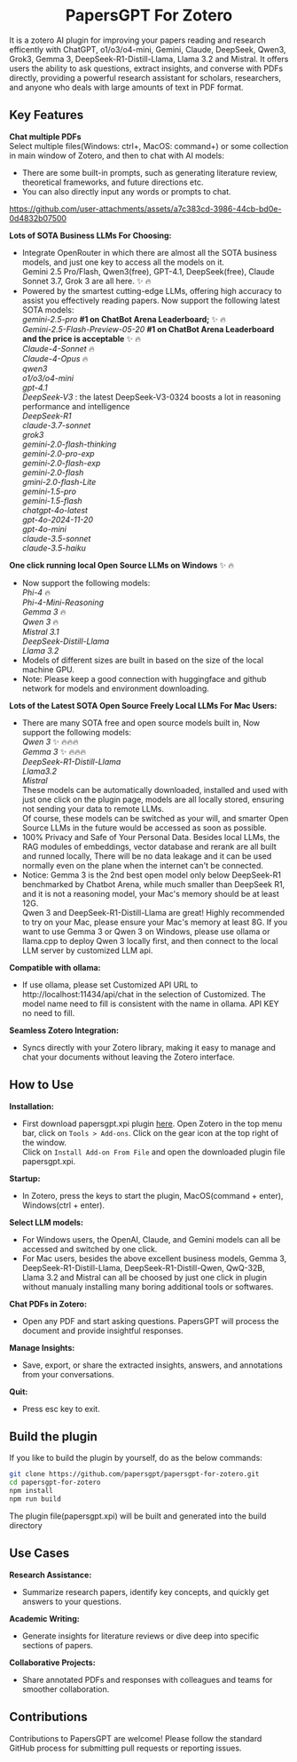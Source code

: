 <h1 align="center">
PapersGPT For Zotero
</h1>
It is a zotero AI plugin for improving your papers reading and research efficently with ChatGPT, o1/o3/o4-mini, Gemini, Claude, DeepSeek, Qwen3, Grok3, Gemma 3, DeepSeek-R1-Distill-Llama, Llama 3.2 and Mistral. It offers users the ability to ask questions, extract insights, and converse with PDFs directly, providing a powerful research assistant for scholars, researchers, and anyone who deals with large amounts of text in PDF format.

## Key Features

**Chat multiple PDFs**  
Select multiple files(Windows: ctrl+, MacOS: command+) or some collection in main window of Zotero, and then to chat with AI models:  
- There are some built-in prompts, such as generating literature review, theoretical frameworks, and future directions etc.  
- You can also directly input any words or prompts to chat.  


https://github.com/user-attachments/assets/a7c383cd-3986-44cb-bd0e-0d4832b07500


  
  
**Lots of SOTA Business LLMs For Choosing:**
- Integrate OpenRouter in which there are almost all the SOTA business models, and just one key to access all the models on it.  
  Gemini 2.5 Pro/Flash, Qwen3(free), GPT-4.1, DeepSeek(free), Claude Sonnet 3.7, Grok 3 are all here. :sparkles: :fire:  
- Powered by the smartest cutting-edge LLMs, offering high accuracy to assist you effectively reading papers. Now support the following latest SOTA models:  
  *gemini-2.5-pro* **#1 on ChatBot Arena Leaderboard;** :sparkles: :fire:  
  *Gemini-2.5-Flash-Preview-05-20* **#1 on ChatBot Arena Leaderboard and the price is acceptable** :sparkles: :fire:  
  *Claude-4-Sonnet* :fire:  
  *Claude-4-Opus* :fire:  
  *qwen3*  
  *o1/o3/o4-mini*   
  *gpt-4.1*   
  *DeepSeek-V3* : the latest DeepSeek-V3-0324 boosts a lot in reasoning performance and intelligence     
  *DeepSeek-R1*   
  *claude-3.7-sonnet*   
  *grok3*   
  *gemini-2.0-flash-thinking*   
  *gemini-2.0-pro-exp*  
  *gemini-2.0-flash-exp*     
  *gemini-2.0-flash*    
  *gmini-2.0-flash-Lite*  
  *gemini-1.5-pro*  
  *gemini-1.5-flash*   
  *chatgpt-4o-latest*   
  *gpt-4o-2024-11-20*   
  *gpt-4o-mini*  
  *claude-3.5-sonnet*  
  *claude-3.5-haiku*  
  
**One click running local Open Source LLMs on Windows** :sparkles: :fire:  
- Now support the following models:   
  *Phi-4*  :fire:   
  *Phi-4-Mini-Reasoning*   
  *Gemma 3*  :fire:   
  *Qwen 3*  :fire:   
  *Mistral 3.1*  
  *DeepSeek-Distill-Llama*  
  *Llama 3.2*  
- Models of different sizes are built in based on the size of the local machine GPU.  
- Note: Please keep a good connection with huggingface and github network for models and environment downloading.  

**Lots of the Latest SOTA Open Source Freely Local LLMs For Mac Users:**

- There are many SOTA free and open source models built in, Now support the following models:  
  *Qwen 3* :sparkles: :fire::fire::fire:  
  *Gemma 3* :sparkles: :fire::fire::fire:   
  *DeepSeek-R1-Distill-Llama*   
  *Llama3.2*        
  *Mistral*   
  These models can be automatically downloaded, installed and used with just one click on the plugin page, models are all locally stored, ensuring not sending your data to remote LLMs.  
  Of course, these models can be switched as your will, and smarter Open Source LLMs in the future would be accessed as soon as possible.  
- 100% Privacy and Safe of Your Personal Data. Besides local LLMs, the RAG modules of embeddings, vector database and rerank are all built and runned locally, There will be no data leakage and it can be used normally even on the plane when the internet can't be connected.  
- Notice: Gemma 3 is the 2nd best open model only below DeepSeek-R1 benchmarked by Chatbot Arena, while much smaller than DeepSeek R1, and it is not a reasoning model, your Mac's memory should be at least 12G.  
          Qwen 3 and DeepSeek-R1-Distill-Llama are great! Highly recommended to try on your Mac, please ensure your Mac's memory at least 8G. If you want to use Gemma 3 or Qwen 3 on Windows, please use ollama or llama.cpp to deploy Qwen 3 locally first, and then connect to the local LLM server by customized LLM api.  

**Compatible with ollama:**  

- If use ollama, please set Customized API URL to http://localhost:11434/api/chat in the selection of Customized. The model name need to fill is consistent with the name in ollama. API KEY no need to fill.  

**Seamless Zotero Integration:**

- Syncs directly with your Zotero library, making it easy to manage and chat your documents without leaving the Zotero interface.
  
## How to Use  

**Installation:** 

- First download papersgpt.xpi plugin [here](https://github.com/papersgpt/papersgpt-for-zotero/releases/download/papersgpt-v0.1.3/papersgpt-v0.1.3.xpi). 
  Open Zotero in the top menu bar, click on `Tools > Add-ons`.  Click on the gear icon at the top right of the window.  
  Click on `Install Add-on From File` and open the downloaded plugin file papersgpt.xpi.

**Startup:**

- In Zotero, press the keys to start the plugin, MacOS(command + enter), Windows(ctrl + enter). 

**Select LLM models:**
 
- For Windows users, the OpenAI, Claude, and Gemini models can all be accessed and switched by one click.  
- For Mac users, besides the above excellent business models, Gemma 3, DeepSeek-R1-Distill-Llama, DeepSeek-R1-Distill-Qwen, QwQ-32B, Llama 3.2 and Mistral can all be choosed by just one click in plugin without manualy installing many boring additional tools or softwares.  

**Chat PDFs in Zotero:** 

- Open any PDF and start asking questions. PapersGPT will process the document and provide insightful responses.

**Manage Insights:** 

- Save, export, or share the extracted insights, answers, and annotations from your conversations.

**Quit:**  

- Press esc key to exit. 


## Build the plugin

If you like to build the plugin by yourself, do as the below commands:

```bash
git clone https://github.com/papersgpt/papersgpt-for-zotero.git
cd papersgpt-for-zotero
npm install
npm run build
```
The plugin file(papersgpt.xpi) will be built and generated into the build directory
 
## Use Cases

**Research Assistance:**  

- Summarize research papers, identify key concepts, and quickly get answers to your questions.

**Academic Writing:** 

- Generate insights for literature reviews or dive deep into specific sections of papers.  

**Collaborative Projects:** 

- Share annotated PDFs and responses with colleagues and teams for smoother collaboration.
  
## Contributions

Contributions to PapersGPT are welcome! Please follow the standard GitHub process for submitting pull requests or reporting issues.

